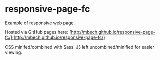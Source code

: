 responsive-page-fc
==================

Example of responsive web page.

Hosted via GitHub pages here:
[http://mbech.github.io/responsive-page-fc/](http://mbech.github.io/responsive-page-fc/)

CSS minifed/combined with Sass.  JS left uncombined/minified for easier viewing.
